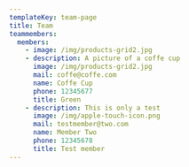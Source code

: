 ```yaml
---
templateKey: team-page
title: Team
teammembers:
  members:
    - image: /img/products-grid2.jpg
    - description: A picture of a coffe cup
      image: /img/products-grid2.jpg
      mail: coffe@coffe.com
      name: Coffe Cup
      phone: 12345677
      title: Green
    - description: This is only a test
      image: /img/apple-touch-icon.png
      mail: testmember@two.com
      name: Member Two
      phone: 12345678
      title: Test member
---
```


